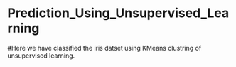 # Prediction_Using_Unsupervised_Learning

#Here we have classified the iris datset using KMeans clustring of unsupervised learning.

